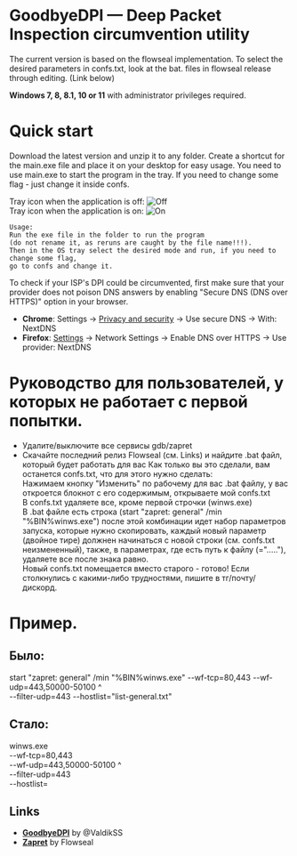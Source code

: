 GoodbyeDPI — Deep Packet Inspection circumvention utility
=========================
The current version is based on the flowseal implementation.
To select the desired parameters in confs.txt, look at the bat. files in flowseal release through editing. (Link below)

**Windows 7, 8, 8.1, 10 or 11** with administrator privileges required.

# Quick start

Download the latest version and unzip it to any folder. Create a shortcut for the main.exe file and place it on your desktop for easy usage.
You need to use main.exe to start the program in the tray.
If you need to change some flag  - just change it inside confs.

Tray icon when the application is off:
![Off](src_Tray/icons/icon-off.jpg) <br>
Tray icon when the application is on:
![On](src_Tray/icons/icon-on.png)

```
Usage:
Run the exe file in the folder to run the program 
(do not rename it, as reruns are caught by the file name!!!).
Then in the OS tray select the desired mode and run, if you need to change some flag,
go to confs and change it.
```

To check if your ISP's DPI could be circumvented, first make sure that your provider does not poison DNS answers by enabling "Secure DNS (DNS over HTTPS)" option in your browser.

* **Chrome**: Settings → [Privacy and security](chrome://settings/security) → Use secure DNS → With: NextDNS
* **Firefox**: [Settings](about:preferences) → Network Settings → Enable DNS over HTTPS → Use provider: NextDNS

# Руководство для пользователей, у которых не работает с первой попытки. 
- Удалите/выключите все сервисы gdb/zapret
- Скачайте последний релиз Flowseal (cм. Links) и найдите .bat файл, который будет работать для вас
Как только вы это сделали, вам останется confs.txt, что для этого нужно сделать:  
Нажимаем кнопку "Изменить" по рабочему для вас .bat файлу, у вас откроется блокнот с его содержимым, открываете мой confs.txt  
В confs.txt удаляете все, кроме первой строчки (winws.exe)  
В .bat файле есть строка (start "zapret: general" /min "%BIN%winws.exe") после этой комбинации идет набор параметров запуска, которые нужно скопировать, каждый новый параметр (двойное тире) должнен начинаться с новой строки (см. confs.txt неизмененный), также, в параметрах, где есть путь к файлу (="....."), удаляете все после знака равно.  
Новый confs.txt помещается вместо старого - готово! Если столкнулись с какими-либо трудностями, пишите в тг/почту/дискорд.  
# Пример.  
## Было:  
start "zapret: general" /min "%BIN%winws.exe" --wf-tcp=80,443 --wf-udp=443,50000-50100 ^  
--filter-udp=443 --hostlist="list-general.txt"  
## Стало:  
winws.exe  
--wf-tcp=80,443  
--wf-udp=443,50000-50100 ^  
--filter-udp=443  
--hostlist=  
## Links
- **[GoodbyeDPI](https://github.com/ValdikSS/GoodbyeDPI/)** by @ValdikSS
- **[Zapret](https://github.com/Flowseal/zapret-discord-youtube)** by Flowseal

